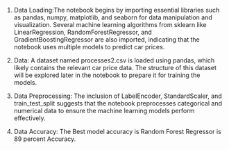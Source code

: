  1. Data Loading:The notebook begins by importing essential libraries such as pandas, numpy, matplotlib, and seaborn for data manipulation and visualization. Several machine learning algorithms from sklearn like LinearRegression, RandomForestRegressor, and GradientBoostingRegressor are also imported, indicating that the notebook uses multiple models to predict car prices.

2. Data: A dataset named processes2.csv is loaded using pandas, which likely contains the relevant car price data. The structure of this dataset will be explored later in the notebook to prepare it for training the models.

3. Data Preprocessing: The inclusion of LabelEncoder, StandardScaler, and train_test_split suggests that the notebook preprocesses categorical and numerical data to ensure the machine learning models perform effectively.

4. Data Accuracy: The Best model accuracy is Random Forest Regressor is 89 percent Accuracy.

